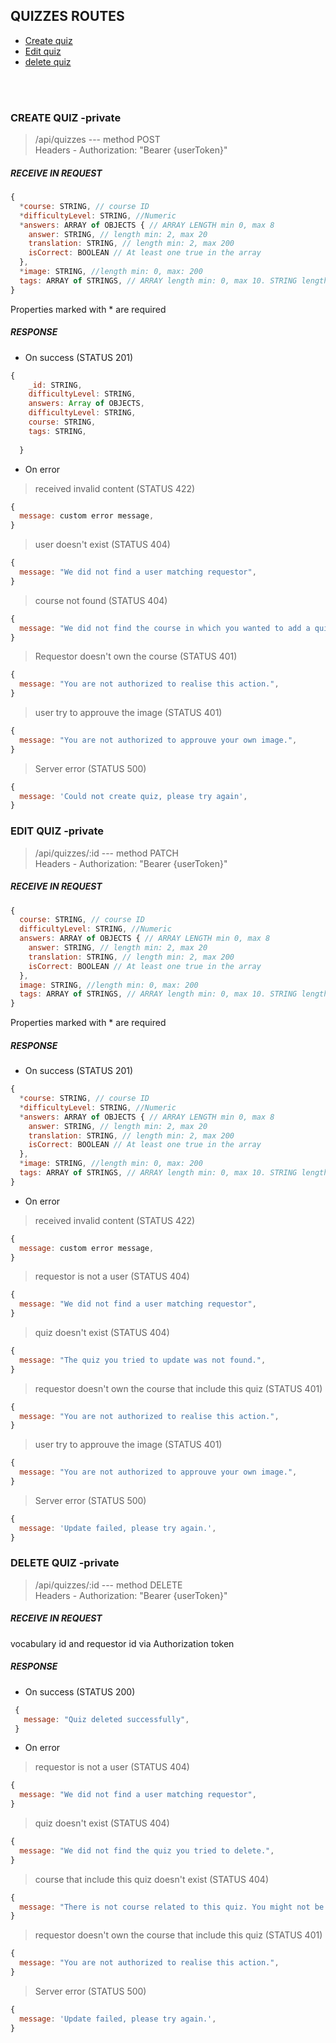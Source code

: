 ## QUIZZES ROUTES

- [Create quiz](#create-quiz--private "Goto create word")
- [Edit quiz](#edit-quiz--private "Goto edit word")
- [delete quiz](#delete-quiz--private "Goto delete word")
 
<br/><br/>

### CREATE QUIZ -private

> /api/quizzes   --- method POST </br>
> Headers - Authorization: "Bearer {userToken}"

##### RECEIVE IN REQUEST

```javascript
{
  *course: STRING, // course ID
  *difficultyLevel: STRING, //Numeric
  *answers: ARRAY of OBJECTS { // ARRAY LENGTH min 0, max 8
    answer: STRING, // length min: 2, max 20
    translation: STRING, // length min: 2, max 200
    isCorrect: BOOLEAN // At least one true in the array
  },
  *image: STRING, //length min: 0, max: 200
  tags: ARRAY of STRINGS, // ARRAY length min: 0, max 10. STRING length min: 4, max 16.
}
```
Properties marked with * are required

##### RESPONSE

*  On success (STATUS 201)
```javascript
{
    _id: STRING,
    difficultyLevel: STRING,
    answers: Array of OBJECTS,
    difficultyLevel: STRING,
    course: STRING,
    tags: STRING,
    
  }
```
*  On error

> received invalid content (STATUS 422)
```javascript
{
  message: custom error message,
}
```

> user doesn't exist (STATUS 404)
```javascript
{
  message: "We did not find a user matching requestor",
}
```

> course not found (STATUS 404)
```javascript
{
  message: "We did not find the course in which you wanted to add a quiz.",
}
```

> Requestor doesn't own the course (STATUS 401)
```javascript
{
  message: "You are not authorized to realise this action.",
}
```

> user try to approuve the image (STATUS 401)
```javascript
{
  message: "You are not authorized to approuve your own image.",
}
```

> Server error (STATUS 500)
```javascript
{
  message: 'Could not create quiz, please try again',
}
```

### EDIT QUIZ -private

> /api/quizzes/:id   --- method PATCH </br>
> Headers - Authorization: "Bearer {userToken}"

##### RECEIVE IN REQUEST

```javascript
{
  course: STRING, // course ID
  difficultyLevel: STRING, //Numeric
  answers: ARRAY of OBJECTS { // ARRAY LENGTH min 0, max 8
    answer: STRING, // length min: 2, max 20
    translation: STRING, // length min: 2, max 200
    isCorrect: BOOLEAN // At least one true in the array
  },
  image: STRING, //length min: 0, max: 200
  tags: ARRAY of STRINGS, // ARRAY length min: 0, max 10. STRING length min: 4, max 16.
}
```
Properties marked with * are required

##### RESPONSE

*  On success (STATUS 201)
```javascript
{
  *course: STRING, // course ID
  *difficultyLevel: STRING, //Numeric
  *answers: ARRAY of OBJECTS { // ARRAY LENGTH min 0, max 8
    answer: STRING, // length min: 2, max 20
    translation: STRING, // length min: 2, max 200
    isCorrect: BOOLEAN // At least one true in the array
  },
  *image: STRING, //length min: 0, max: 200
  tags: ARRAY of STRINGS, // ARRAY length min: 0, max 10. STRING length min: 4, max 16.
}
```
*  On error

> received invalid content (STATUS 422)
```javascript
{
  message: custom error message,
}
```

> requestor is not a user (STATUS 404)
```javascript
{
  message: "We did not find a user matching requestor",
}
```

> quiz doesn't exist (STATUS 404)
```javascript
{
  message: "The quiz you tried to update was not found.",
}
```

> requestor doesn't own the course that include this quiz (STATUS 401)
```javascript
{
  message: "You are not authorized to realise this action.",
}
```

> user try to approuve the image (STATUS 401)
```javascript
{
  message: "You are not authorized to approuve your own image.",
}
```

> Server error (STATUS 500)
```javascript
{
  message: 'Update failed, please try again.',
}
```


### DELETE QUIZ -private

> /api/quizzes/:id   --- method DELETE </br>
> Headers - Authorization: "Bearer {userToken}"

##### RECEIVE IN REQUEST

vocabulary id and requestor id via Authorization token

##### RESPONSE

*  On success (STATUS 200)
```javascript
 {
   message: "Quiz deleted successfully", 
 }
```
*  On error

> requestor is not a user (STATUS 404)
```javascript
{
  message: "We did not find a user matching requestor",
}
```

> quiz doesn't exist (STATUS 404)
```javascript
{
  message: "We did not find the quiz you tried to delete.",
}
```

> course that include this quiz doesn't exist (STATUS 404)
```javascript
{
  message: "There is not course related to this quiz. You might not be authorized. Deletion failed.",
}
```

> requestor doesn't own the course that include this quiz  (STATUS 401)
```javascript
{
  message: "You are not authorized to realise this action.",
}
```

> Server error (STATUS 500)
```javascript
{
  message: 'Update failed, please try again.',
}
```
